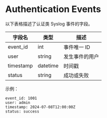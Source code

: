 # Authentication Events

以下表格描述了认证类 Syslog 事件的字段。

| 字段名 | 类型 | 描述 |
| ------ | ---- | ---- |
| event_id | int | 事件唯一 ID |
| user | string | 发生事件的用户 |
| timestamp | datetime | 时间戳 |
| status | string | 成功或失败 |

示例：

```plaintext
event_id: 1001
user: admin
timestamp: 2024-07-08T12:00:00Z
status: success
